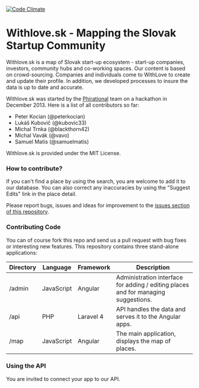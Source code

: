 [![Code Climate](https://codeclimate.com/github/Phirational/withlove.png)](https://codeclimate.com/github/Phirational/withlove)
# Withlove.sk - Mapping the Slovak Startup Community

Withlove.sk is a map of Slovak start-up ecosystem - start-up companies, investors, community hubs and co-working spaces. Our content is based on crowd-sourcing. Companies and individuals come to WithLove to create and update their profile. In addition, we developed processes to insure the data is up to date and accurate.

Withlove.sk was started by the [Phirational](https://github.com/Phirational) team on a hackathon in December 2013. Here is a list of all contributors so far:

- Peter Kocian (@peterkocian)
- Lukáš Kubovič (@kubovic33)
- Michal Trnka (@blackthorn42)
- Michal Vavák (@vavo)
- Samuel Matis (@samuelmatis)

Withlove.sk is provided under the MIT License.

### How to contribute?

If you can't find a place by using the search, you are welcome to add it to our database. You can also correct any inaccuracies by using the "Suggest Edits" link in the place detail.

Please report bugs, issues and ideas for improvement to the [issues section of this repository](https://github.com/Phirational/withlove/issues). 

### Contributing Code

You can of course fork this repo and send us a pull request with bug fixes or interesting new features. This repository contains three stand-alone applications:

Directory | Language | Framework | Description
------------- | ------------- |  ------------- | ------------- 
/admin | JavaScript | Angular | Administration interface for adding / editing places and for managing suggestions.
/api | PHP | Laravel 4 | API handles the data and serves it to the Angular apps.
/map | JavaScript | Angular | The main application, displays the map of places.

### Using the API

You are invited to connect your app to our API.

